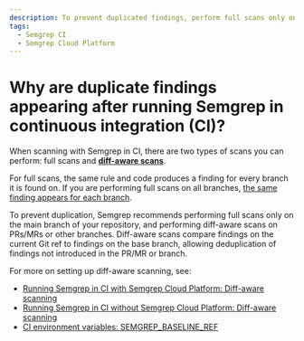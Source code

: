 ```yaml
---
description: To prevent duplicated findings, perform full scans only on the main branch of your repository.
tags:
  - Semgrep CI
  - Semgrep Cloud Platform
---
```


# Why are duplicate findings appearing after running Semgrep in continuous integration (CI)?

When scanning with Semgrep in CI, there are two types of scans you can perform: full scans and [**diff-aware scans**](/docs/semgrep-ci/running-semgrep-ci-with-semgrep-cloud-platform/#diff-aware-scanning).

For full scans, the same rule and code produces a finding for every branch it is found on. If you are performing full scans on all branches, [the same finding appears for each branch](/docs/semgrep-code/findings/#deduplicating-findings).

To prevent duplication, Semgrep recommends performing full scans only on the main branch of your repository, and performing diff-aware scans on PRs/MRs or other branches. Diff-aware scans compare findings on the current Git ref to findings on the base branch, allowing deduplication of findings not introduced in the PR/MR or branch.

For more on setting up diff-aware scanning, see:

* [Running Semgrep in CI with Semgrep Cloud Platform: Diff-aware scanning](/docs/semgrep-ci/running-semgrep-ci-with-semgrep-cloud-platform/#diff-aware-scanning)
* [Running Semgrep in CI without Semgrep Cloud Platform: Diff-aware scanning](/docs/semgrep-ci/running-semgrep-ci-without-semgrep-cloud-platform/#diff-aware-scanning)
* [CI environment variables: SEMGREP_BASELINE_REF](/docs/semgrep-ci/ci-environment-variables/#semgrep_baseline_ref)


